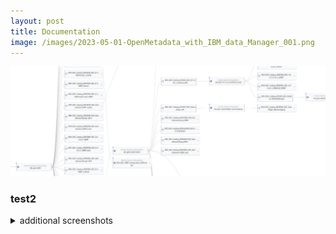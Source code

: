 ```yaml
---
layout: post
title: Documentation
image: /images/2023-05-01-OpenMetadata_with_IBM_data_Manager_001.png
---
```


![](/images/2023-05-01-OpenMetadata_with_IBM_data_Manager_001.png)

### test2
<details>
	<summary>additional screenshots</summary>
	<img src="/images/2023-05-01-OpenMetadata_with_IBM_data_Manager_002.png" class = "shadow">
</details>